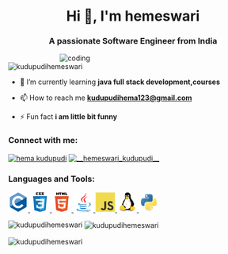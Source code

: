 <h1 align="center">Hi 👋, I'm hemeswari</h1>
<h3 align="center">A passionate Software Engineer from India</h3>
<img align="right"alt="coding"width="400"src="https://github.com/kudupudihemeswari/kudupudihemeswari/assets/152505303/8a660df4-2952-4bcb-9c4f-f7b058f87afe
">

<p align="left"> <img src="https://komarev.com/ghpvc/?username=kudupudihemeswari&label=Profile%20views&color=0e75b6&style=flat" alt="kudupudihemeswari" /> </p>

- 🌱 I’m currently learning **java full stack development,courses**

- 📫 How to reach me **kudupudihema123@gmail.com**

- ⚡ Fun fact **i am little bit funny**

<h3 align="left">Connect with me:</h3>
<p align="left">
<a href="https://linkedin.com/in/hema kudupudi" target="blank"><img align="center" src="https://raw.githubusercontent.com/rahuldkjain/github-profile-readme-generator/master/src/images/icons/Social/linked-in-alt.svg" alt="hema kudupudi" height="30" width="40" /></a>
<a href="https://instagram.com/__hemeswari_kudupudi__" target="blank"><img align="center" src="https://raw.githubusercontent.com/rahuldkjain/github-profile-readme-generator/master/src/images/icons/Social/instagram.svg" alt="__hemeswari_kudupudi__" height="30" width="40" /></a>
</p>

<h3 align="left">Languages and Tools:</h3>
<p align="left"> <a href="https://www.cprogramming.com/" target="_blank" rel="noreferrer"> <img src="https://raw.githubusercontent.com/devicons/devicon/master/icons/c/c-original.svg" alt="c" width="40" height="40"/> </a> <a href="https://www.w3schools.com/css/" target="_blank" rel="noreferrer"> <img src="https://raw.githubusercontent.com/devicons/devicon/master/icons/css3/css3-original-wordmark.svg" alt="css3" width="40" height="40"/> </a> <a href="https://www.w3.org/html/" target="_blank" rel="noreferrer"> <img src="https://raw.githubusercontent.com/devicons/devicon/master/icons/html5/html5-original-wordmark.svg" alt="html5" width="40" height="40"/> </a> <a href="https://www.java.com" target="_blank" rel="noreferrer"> <img src="https://raw.githubusercontent.com/devicons/devicon/master/icons/java/java-original.svg" alt="java" width="40" height="40"/> </a> <a href="https://developer.mozilla.org/en-US/docs/Web/JavaScript" target="_blank" rel="noreferrer"> <img src="https://raw.githubusercontent.com/devicons/devicon/master/icons/javascript/javascript-original.svg" alt="javascript" width="40" height="40"/> </a> <a href="https://www.linux.org/" target="_blank" rel="noreferrer"> <img src="https://raw.githubusercontent.com/devicons/devicon/master/icons/linux/linux-original.svg" alt="linux" width="40" height="40"/> </a> <a href="https://www.python.org" target="_blank" rel="noreferrer"> <img src="https://raw.githubusercontent.com/devicons/devicon/master/icons/python/python-original.svg" alt="python" width="40" height="40"/> </a> </p>

<p><img align="left" src="https://github-readme-stats.vercel.app/api/top-langs?username=kudupudihemeswari&show_icons=true&locale=en&layout=compact" alt="kudupudihemeswari" /></p>

<p>&nbsp;<img align="center" src="https://github-readme-stats.vercel.app/api?username=kudupudihemeswari&show_icons=true&locale=en" alt="kudupudihemeswari" /></p>

<p><img align="center" src="https://github-readme-streak-stats.herokuapp.com/?user=kudupudihemeswari&" alt="kudupudihemeswari" /></p>

